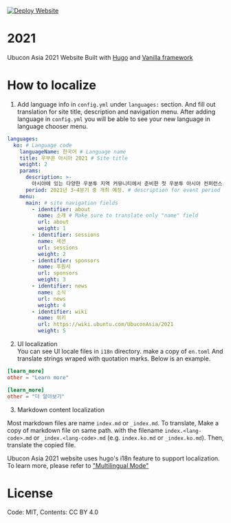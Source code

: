 [![Deploy Website](https://github.com/ubucon-asia/2021/workflows/Deploy%20Website/badge.svg)](https://github.com/ubucon-asia/2021/actions?query=workflow%3A%22Deploy+Website%22)
# 2021
Ubucon Asia 2021 Website
Built with [Hugo](https://gohugo.io) and [Vanilla framework](https://vanillaframework.io/)

# How to localize

1. Add language info in `config.yml` under `languages:` section. And fill out translation for site title, description and navigation menu. 
After adding language in `config.yml` you will be able to see your new language in language chooser menu.

```yml
languages:
  ko: # Language code
    languageName: 한국어 # Language name
    title: 우부콘 아시아 2021 # Site title
    weight: 2
    params:
      description: >-
        아시아에 있는 다양한 우분투 지역 커뮤니티에서 준비한 첫 우분투 아시아 컨퍼런스. # Site description
      period: 2021년 3~4분기 중 개최 예정. # description for event period
    menu:
      main: # site navigation fields
        - identifier: about
          name: 소개 # Make sure to translate only "name" field
          url: about
          weight: 1
        - identifier: sessions
          name: 세션
          url: sessions
          weight: 2
        - identifier: sponsors
          name: 후원사
          url: sponsors
          weight: 3
        - identifier: news
          name: 소식
          url: news
          weight: 4
        - identifier: wiki
          name: 위키
          url: https://wiki.ubuntu.com/UbuconAsia/2021
          weight: 5
```

2. UI localization  
You can see UI locale files in `i18n` directory. make a copy of `en.toml` And translate strings wraped with quotation marks. Below is an example.

```toml
[learn_more]
other = "Learn more"
```
```toml
[learn_more]
other = "더 알아보기"
```

3. Markdown content localization

Most markdown files are name `index.md` or `_index.md`. To translate, Make a copy of markdown file on same path. with the filename `index.<lang-code>.md` or `_index.<lang-code>.md` (e.g. `index.ko.md` or `_index.ko.md`). Then, translate the copied file.

Ubucon Asia 2021 website uses hugo's i18n feature to support localization. To learn more, please refer to ["Multilingual Mode"](https://gohugo.io/content-management/multilingual/)

# License
Code: MIT, Contents: CC BY 4.0

